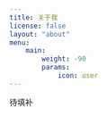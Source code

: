 ```yaml
---
title: 关于我
license: false
layout: "about"
menu:
    main:
        weight: -90
        params:
            icon: user
---
```


待填补
